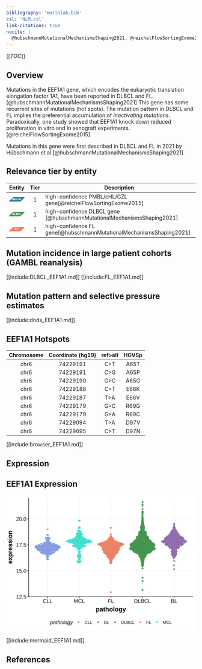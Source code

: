 ```yaml
---
bibliography: 'morinlab.bib'
csl: 'NLM.csl'
link-citations: true
nocite: |
  @hubschmannMutationalMechanismsShaping2021, @reichelFlowSortingExome2015, 
---
```

[[_TOC_]]

## Overview
Mutations in the EEF1A1 gene, which encodes the eukaryotic translation elongation factor 1A1, have been reported in DLBCL and FL.[@hubschmannMutationalMechanismsShaping2021] This gene has some recurrent sites of mutations (hot spots). The mutation pattern in DLBCL and FL implies the preferential accumulation of *inactivating mutations*. Paradoxically, one study showed that EEF1A1 knock down reduced proliferation in vitro and in xenograft experiments.[@reichelFlowSortingExome2015]

Mutations in this gene were first described in DLBCL and FL in 2021 by Hübschmann et al.[@hubschmannMutationalMechanismsShaping2021]


## Relevance tier by entity

|Entity|Tier|Description                           |
|:------:|:----:|--------------------------------------|
|![PMBL](images/icons/PMBL_tier1.png)|1|high-confidence PMBL/cHL/GZL gene[@reichelFlowSortingExome2015]|
|![DLBCL](images/icons/DLBCL_tier1.png) |1   |high-confidence DLBCL gene            [@hubschmannMutationalMechanismsShaping2021]|
|![FL](images/icons/FL_tier1.png)    |1   |high-confidence FL gene[@hubschmannMutationalMechanismsShaping2021]|

## Mutation incidence in large patient cohorts (GAMBL reanalysis)

[[include:DLBCL_EEF1A1.md]]
[[include:FL_EEF1A1.md]]

## Mutation pattern and selective pressure estimates

[[include:dnds_EEF1A1.md]]

## EEF1A1 Hotspots

| Chromosome |Coordinate (hg19) | ref>alt | HGVSp | 
| :---:| :---: | :--: | :---: |
|chr6|74229191|C>T|A65T|
|chr6|74229191|C>G|A65P|
|chr6|74229190|G>C|A65G|
|chr6|74229188|C>T|E66K|
|chr6|74229187|T>A|E66V|
|chr6|74229179|G>C|R69G|
|chr6|74229179|G>A|R69C|
| chr6 | 74229094 | T>A | D97V |
| chr6 | 74229095 | C>T | D97N |


[[include:browser_EEF1A1.md]]

## Expression
## EEF1A1 Expression
![](images/gene_expression/EEF1A1_by_pathology.svg)
<!-- ORIGIN: reichelFlowSortingExome2015a -->
<!-- DLBCL: hubschmannMutationalMechanismsShaping2021b -->
<!-- FL: hubschmannMutationalMechanismsShaping2021b -->
<!-- PMBL: reichelFlowSortingExome2015a -->
[[include:mermaid_EEF1A1.md]]

## References
